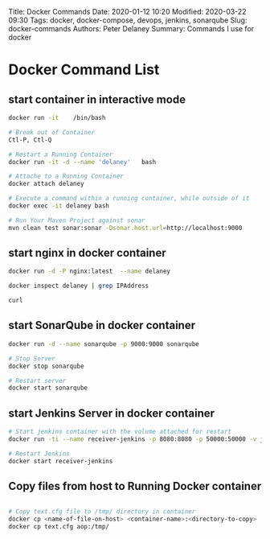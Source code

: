 Title: Docker Commands
Date: 2020-01-12 10:20
Modified: 2020-03-22 09:30
Tags: docker, docker-compose, devops, jenkins, sonarqube
Slug: docker-commands
Authors: Peter Delaney 
Summary: Commands I use for docker


# Docker Command List


##  start container in interactive mode
```bash
docker run -it    /bin/bash

# Break out of Container
Ctl-P, Ctl-Q

# Restart a Running Container
docker run -it -d --name 'delaney'   bash

# Attache to a Running Container
docker attach delaney

# Execute a command within a running container, while outside of it
docker exec -it delaney bash

# Run Your Maven Project against sonar
mvn clean test sonar:sonar -Dsonar.host.url=http://localhost:9000

```

## start nginx in docker container
```bash
docker run -d -P nginx:latest  --name delaney

docker inspect delaney | grep IPAddress

curl
```



## start SonarQube in docker container
```bash
docker run -d --name sonarqube -p 9000:9000 sonarqube

# Stop Server
docker stop sonarqube

# Restart server
docker start sonarqube
```

## start Jenkins Server in docker container
```bash
# Start jenkins container with the volume attached for restart
docker run -ti --name receiver-jenkins -p 8080:8080 -p 50000:50000 -v jenkins-data:/var/jenkins_home jenkins/jenkins:lts

# Restart Jenkins
docker start receiver-jenkins
```


## Copy files from host to Running Docker container
```bash

# Copy text.cfg file to /tmp/ directory in container
docker cp <name-of-file-on-host> <container-name>:<directory-to-copy>
docker cp text.cfg aop:/tmp/

```
